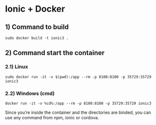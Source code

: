 # Ionic + Docker

## 1) Command to build

```
sudo docker build -t ionic3 .
```

## 2) Command start the container

### 2.1) Linux

```
sudo docker run -it -v $(pwd):/app --rm -p 8100:8100 -p 35729:35729 ionic3
```

### 2.2) Windows (cmd)

```
docker run -it -v %cd%:/app --rm -p 8100:8100 -p 35729:35729 ionic3
```

Since you’re inside the container and the directories are binded, you can use any command from npm, ionic or cordova.
